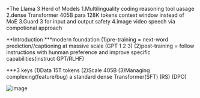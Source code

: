 *The Llama 3 Herd of Models
1.Multilinguality coding reasoning tool uasage
2.dense Transformer 405B para 128K tokens context window instead of MoE
3.Guard 3 for input and output safety
4.image video speech via compotional approach

**Introduction
***modern foundation 
(1)pre-training = next-word prediction//captioning at massive scale (GPT 1 2 3)
(2)post-training = follow instructions with hunman preference and improve specific capabilities(instruct GPT/RLHF)

***3 keys
(1)Data 15T tokens
(2)Scale 405B
(3)Managing complexing(feature/bug)  a standard dense Transformer(SFT) (RS) (DPO)


![image](https://github.com/user-attachments/assets/fd45cb34-d415-461f-94e5-8c6f6567e0ec)
